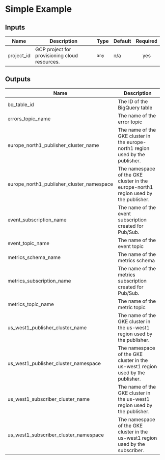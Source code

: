 # Simple Example

<!-- BEGINNING OF PRE-COMMIT-TERRAFORM DOCS HOOK -->
## Inputs

| Name | Description | Type | Default | Required |
|------|-------------|------|---------|:--------:|
| project\_id | GCP project for provisioning cloud resources. | `any` | n/a | yes |

## Outputs

| Name | Description |
|------|-------------|
| bq\_table\_id | The ID of the BigQuery table |
| errors\_topic\_name | The name of the error topic |
| europe\_north1\_publisher\_cluster\_name | The name of the GKE cluster in the europe-north1 region used by the publisher. |
| europe\_north1\_publisher\_cluster\_namespace | The namespace of the GKE cluster in the europe-north1 region used by the publisher. |
| event\_subscription\_name | The name of the event subscription created for Pub/Sub. |
| event\_topic\_name | The name of the event topic |
| metrics\_schema\_name | The name of the metrics schema |
| metrics\_subscription\_name | The name of the metrics subscription created for Pub/Sub. |
| metrics\_topic\_name | The name of the metric topic |
| us\_west1\_publisher\_cluster\_name | The name of the GKE cluster in the us-west1 region used by the publisher. |
| us\_west1\_publisher\_cluster\_namespace | The namespace of the GKE cluster in the us-west1 region used by the publisher. |
| us\_west1\_subscriber\_cluster\_name | The name of the GKE cluster in the us-west1 region used by the publisher. |
| us\_west1\_subscriber\_cluster\_namespace | The namespace of the GKE cluster in the us-west1 region used by the subscriber. |

<!-- END OF PRE-COMMIT-TERRAFORM DOCS HOOK -->
